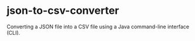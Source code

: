 # json-to-csv-converter
 Converting a JSON file into a CSV file using a Java command-line interface (CLI).
